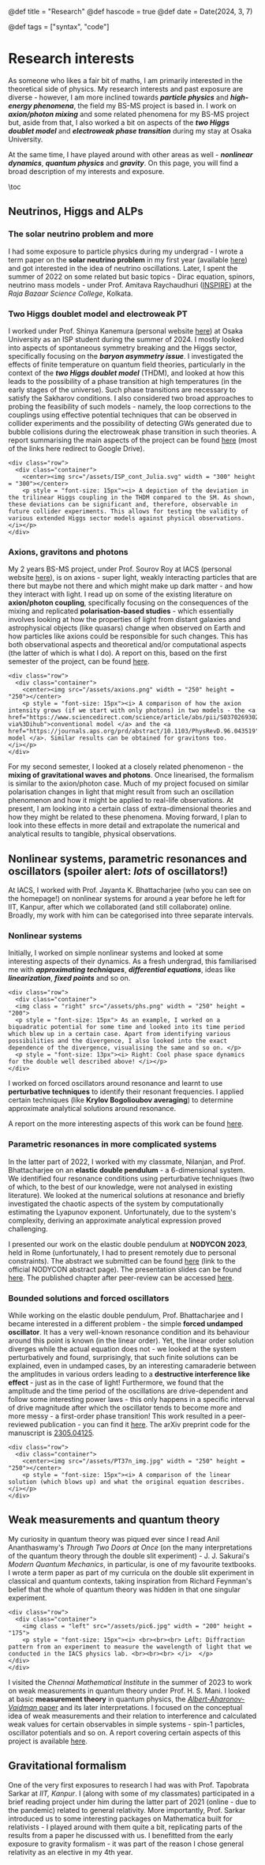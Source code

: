 @def title = "Research"
@def hascode = true
@def date = Date(2024, 3, 7)

@def tags = ["syntax", "code"]

# Research interests

As someone who likes a fair bit of maths, I am primarily interested in the theoretical side of physics. My research interests and past exposure are diverse - however, I am more inclined towards **_particle physics_** and **_high-energy phenomena_**, the field my BS-MS project is based in. I work on **_axion/photon mixing_** and some related phenomena for my BS-MS project but, aside from that, I also worked a bit on aspects of the **_two Higgs doublet model_** and **_electroweak phase transition_** during my stay at Osaka University.

At the same time, I have played around with other areas as well - **_nonlinear dynamics_**, **_quantum physics_** and **_gravity_**. On this page, you will find a broad description of my interests and exposure. 

\toc

## Neutrinos, Higgs and ALPs

### The solar neutrino problem and more

I had some exposure to particle physics during my undergrad - I wrote a term paper on the **solar neutrino problem** in my first year (available [here](https://drive.google.com/file/d/1s0cYTZZvwxv6wJApdP2BAUXGybRgws1c/view?usp=sharing)) and got interested in the idea of neutrino oscillations. Later, I spent the summer of 2022 on some related but basic topics - Dirac equation, spinors, neutrino mass models - under Prof. Amitava Raychaudhuri ([INSPIRE](https://inspirehep.net/authors/992176?ui-citation-summary=true&ui-exclude-self-citations=true)) at the _Raja Bazaar Science College_, Kolkata. 

### Two Higgs doublet model and electroweak PT

I worked under Prof. Shinya Kanemura (personal website [here](http://www-het.phys.sci.osaka-u.ac.jp/~kanemu/index_eng.html)) at Osaka University as an ISP student during the summer of 2024. I mostly looked into aspects of spontaneous symmetry breaking and the Higgs sector, specifically focusing on the **_baryon asymmetry issue_**. I investigated the effects of finite temperature on quantum field theories, particularly in the context of the **_two Higgs doublet model_** (THDM), and looked at how this leads to the possibility of a phase transition at high temperatures (in the early stages of the universe). Such phase transitions are necessary to satisfy the Sakharov conditions. I also considered two broad approaches to probing the feasibility of such models - namely, the loop corrections to the couplings using effective potential techniques that can be observed in collider experiments and the possibility of detecting GWs generated due to bubble collisions during the electroweak phase transition in such theories. A report summarising the main aspects of the project can be found [here](https://drive.google.com/file/d/1-L7yvdlQTgaTtF5vlT9OmbW7JVK9FXqF/view?usp=sharing) (most of the links here redirect to Google Drive).

~~~
<div class="row">
  <div class="container">
    <center><img src="/assets/ISP_cont_Julia.svg" width = "300" height = "300"></center>
    <p style = "font-size: 15px"><i> A depiction of the deviation in the trilinear Higgs coupling in the THDM compared to the SM. As shown, these deviations can be significant and, therefore, observable in future collider experiments. This allows for testing the validity of various extended Higgs sector models against physical observations.
</i></p>
</div>
~~~

### Axions, gravitons and photons

My 2 years BS-MS project, under Prof. Sourov Roy at IACS (personal website [here](https://www.iacs.res.in/athusers/index.php?navid=0&userid=IACS0070)), is on axions - super light, weakly interacting particles that are there but maybe not there and which might make up dark matter - and how they interact with light. I read up on some of the existing literature on **axion/photon coupling**, specifically focusing on the consequences of the mixing and replicated **polarisation-based studies** - which essentially involves looking at how the properties of light from distant galaxies and astrophysical objects (like quasars) change when observed on Earth and how particles like axions could be responsible for such changes. This has both observational aspects and theoretical and/or computational aspects (the latter of which is what I do). A report on this, based on the first semester of the project, can be found [here](https://drive.google.com/file/d/1Mvn49nclGL092knNy2W4bLjMpHHaebw9/view?usp=sharing).

~~~
<div class="row">
  <div class="container">
    <center><img src="/assets/axions.png" width = "250" height = "250"></center>
    <p style = "font-size: 15px"><i> A comparison of how the axion intensity grows (if we start with only photons) in two models - the <a href="https://www.sciencedirect.com/science/article/abs/pii/S0370269302024486?via%3Dihub">conventional model </a> and the <a href="https://journals.aps.org/prd/abstract/10.1103/PhysRevD.96.043519">helical model </a>. Similar results can be obtained for gravitons too. 
</i></p>
</div>
~~~

For my second semester, I looked at a closely related phenomenon - the **mixing of gravitational waves and photons**. Once linearised, the formalism is similar to the axion/photon case. Much of my project focused on similar polarisation changes in light that might result from such an oscillation phenomenon and how it might be applied to real-life observations. At present, I am looking into a certain class of extra-dimensional theories and how they might be related to these phenomena. Moving forward, I plan to look into these effects in more detail and extrapolate the numerical and analytical results to tangible, physical observations.

## Nonlinear systems, parametric resonances and oscillators (spoiler alert: _lots_ of oscillators!)

At IACS, I worked with Prof. Jayanta K. Bhattacharjee (who you can see on the homepage!) on nonlinear systems for around a year before he left for IIT, Kanpur, after which we collaborated (and still collaborate) online. Broadly, my work with him can be categorised into three separate intervals. 

### Nonlinear systems

Initially, I worked on simple nonlinear systems and looked at some interesting aspects of their dynamics. As a fresh undergrad, this familiarised me with **_approximating techniques_**, **_differential equations_**, ideas like **_linearization_**, **_fixed points_** and so on. 

~~~
<div class="row">
  <div class="container">
  <img class = "right" src="/assets/phs.png" width = "250" height = "200">
  <p style = "font-size: 15px"> As an example, I worked on a biquadratic potential for some time and looked into its time period which blew up in a certain case. Apart from identifying various possibilities and the divergence, I also looked into the exact dependence of the divergence, visualising the same and so on. </p>
  <p style = "font-size: 13px"><i> Right: Cool phase space dynamics for the double well described above! </i></p>
</div>
~~~

I worked on forced oscillators around resonance and learnt to use **perturbative techniques** to identify their resonant frequencies. I applied certain techniques (like **Krylov Bogolioubov averaging**) to determine approximate analytical solutions around resonance. 

A report on the more interesting aspects of this work can be found [here](https://drive.google.com/file/d/1p-KbWKduVuJ_uCbAs4RP9Ig1QYUXwiLs/view?usp=sharing).

### Parametric resonances in more complicated systems

In the latter part of 2022, I worked with my classmate, Nilanjan, and Prof. Bhattacharjee on an **elastic double pendulum** - a 6-dimensional system. We identified four resonance conditions using perturbative techniques (two of which, to the best of our knowledge, were not analysed in existing literature). We looked at the numerical solutions at resonance and briefly investigated the chaotic aspects of the system by computationally estimating the Lyapunov exponent. Unfortunately, due to the system's complexity, deriving an approximate analytical expression proved challenging. 

I presented our work on the elastic double pendulum at **NODYCON 2023**, held in Rome (unfortunately, I had to present remotely due to personal constraints). The abstract we submitted can be found [here](https://nodycon.org/2023/papers/192/abstract_submissions/621/view_abstract) (link to the official NODYCON abstract page). The presentation slides can be found [here](https://drive.google.com/file/d/1mbIAuIR7-caTrRZmpBVEsR98N7OOSJdQ/view?usp=sharing). The published chapter after peer-review can be accessed [here](https://link.springer.com/chapter/10.1007/978-3-031-50631-4_12).

### Bounded solutions and forced oscillators

While working on the elastic double pendulum, Prof. Bhattacharjee and I became interested in a different problem - the simple **forced undamped oscillator**. It has a very well-known resonance condition and its behaviour around this point is known (in the linear order). Yet, the linear order solution diverges while the actual equation does not - we looked at the system perturbatively and found, surprisingly, that such finite solutions can be explained, even in undamped cases, by an interesting camaraderie between the amplitudes in various orders leading to a **destructive interference like effect** - just as in the case of light! Furthermore, we found that the amplitude and the time period of the oscillations are drive-dependent and follow some interesting power laws - this only happens in a specific interval of drive magnitude after which the oscillator tends to become more and more messy - a first-order phase transition! This work resulted in a peer-reviewed publication - you can find it [here](https://iopscience.iop.org/article/10.1088/1751-8121/ad6412). The arXiv preprint code for the manuscript is [2305.04125](https://arxiv.org/abs/2305.04125).  

~~~
<div class="row">
  <div class="container">
    <center><img src="/assets/PT37n_img.jpg" width = "250" height = "250"></center>
    <p style = "font-size: 15px"><i> A comparison of the linear solution (which blows up) and what the original equation describes. </i></p>
</div>
~~~

## Weak measurements and quantum theory

My curiosity in quantum theory was piqued ever since I read Anil Ananthaswamy's _Through Two Doors at Once_ (on the many interpretations of the quantum theory through the double slit experiment) - J. J. Sakurai's _Modern Quantum Mechanics_, in particular, is one of my favourite textbooks. I wrote a term paper as part of my curricula on the double slit experiment in classical and quantum contexts, taking inspiration from Richard Feynman's belief that the whole of quantum theory was hidden in that one singular experiment.

~~~
<div class="row">
  <div class="container">
    <img class = "left" src="/assets/pic6.jpg" width = "200" height = "175">
    <p style = "font-size: 15px"><i> <br><br><br> Left: Diffraction pattern from an experiment to measure the wavelength of light that we conducted in the IACS physics lab. <br><br><br> </i>  </p>
</div>
</div>
~~~

I visited the _Chennai Mathematical Institute_ in the summer of 2023 to work on weak measurements in quantum theory under Prof. H. S. Mani. I looked at basic **measurement theory** in quantum physics, the [_Albert-Aharonov-Vaidman_ paper](https://journals.aps.org/prl/abstract/10.1103/PhysRevLett.60.1351) and its later interpretations. I focused on the conceptual idea of weak measurements and their relation to interference and calculated weak values for certain observables in simple systems - spin-1 particles, oscillator potentials and so on. A report covering certain aspects of this project is available [here](https://drive.google.com/file/d/1HJdwubqbF81JADzQ5HN3f-iTtnlY1klo/view?usp=sharing).

## Gravitational formalism

One of the very first exposures to research I had was with Prof. Tapobrata Sarkar at _IIT, Kanpur_. I (along with some of my classmates) participated in a brief reading project under him during the latter part of 2021 (online - due to the pandemic) related to general relativity. More importantly, Prof. Sarkar introduced us to some interesting packages on Mathematica built for relativists - I played around with them quite a bit, replicating parts of the results from a paper he discussed with us. I benefitted from the early exposure to gravity formalism - it was part of the reason I chose general relativity as an elective in my 4th year.
